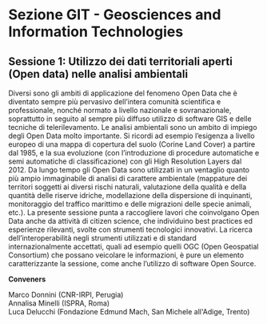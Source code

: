 # Sezione GIT - Geosciences and Information Technologies

## Sessione 1: Utilizzo dei dati territoriali aperti (Open data) nelle analisi ambientali

Diversi sono gli ambiti di applicazione del fenomeno Open Data che è diventato sempre più pervasivo dell’intera comunità scientifica e professionale, nonché normato a livello nazionale e sovranazionale, soprattutto in seguito al sempre più diffuso utilizzo di software GIS e delle tecniche di telerilevamento.
Le analisi ambientali sono un ambito di impiego degli Open Data molto importante. Si ricordi ad esempio l’esigenza a livello europeo di una mappa di copertura del suolo (Corine Land Cover) a partire dal 1985, e la sua evoluzione (con l’introduzione di procedure automatiche e semi automatiche di classificazione) con gli High Resolution Layers dal 2012. Da lungo tempo gli Open Data sono utilizzati in un ventaglio quanto più ampio immaginabile di analisi di carattere ambientale (mappature dei territori soggetti ai diversi rischi naturali, valutazione della qualità e della quantità delle riserve idriche, modellazione della dispersione di inquinanti, monitoraggio del traffico marittimo e delle migrazioni delle specie animali, etc.). La presente sessione punta a raccogliere lavori che coinvolgano Open Data anche da attività di citizen science, che individuino best practices ed esperienze rilevanti, svolte con strumenti tecnologici innovativi. La ricerca dell’interoperabilità negli strumenti utilizzati e di standard internazionalmente accettati, quali ad esempio quelli OGC (Open Geospatial Consortium) che possano veicolare le informazioni, è pure un elemento caratterizzante la sessione, come anche l’utilizzo di software Open Source.

**Conveners**

Marco Donnini (CNR-IRPI, Perugia)  
Annalisa Minelli (ISPRA, Roma)  
Luca Delucchi (Fondazione Edmund Mach, San Michele all'Adige, Trento)
